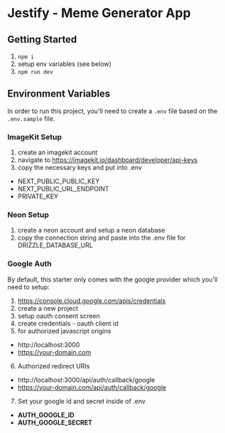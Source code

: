 # Jestify - Meme Generator App

## Getting Started

1. `npm i`
2. setup env variables (see below)
3. `npm run dev`

## Environment Variables

In order to run this project, you'll need to create a `.env` file based on the `.env.sample` file.

### ImageKit Setup

1. create an imagekit account
2. navigate to https://imagekit.io/dashboard/developer/api-keys
3. copy the necessary keys and put into .env

- NEXT_PUBLIC_PUBLIC_KEY
- NEXT_PUBLIC_URL_ENDPOINT
- PRIVATE_KEY

### Neon Setup

1. create a neon account and setup a neon database
2. copy the connection string and paste into the .env file for DRIZZLE_DATABASE_URL

### Google Auth

By default, this starter only comes with the google provider which you'll need to setup:

1. https://console.cloud.google.com/apis/credentials
2. create a new project
3. setup oauth consent screen
4. create credentials - oauth client id
5. for authorized javascript origins

- http://localhost:3000
- https://your-domain.com

6. Authorized redirect URIs

- http://localhost:3000/api/auth/callback/google
- https://your-domain.com/api/auth/callback/google

7. Set your google id and secret inside of .env

- **AUTH_GOOGLE_ID**
- **AUTH_GOOGLE_SECRET**
